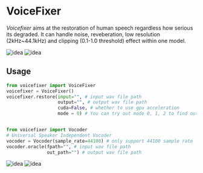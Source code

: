 # VoiceFixer
*Voicefixer* aims at the restoration of human speech regardless how serious its degraded. It can handle noise, reveberation, low resolution (2kHz~44.1kHz) and clipping (0.1-1.0 threshold) effect within one model.

![idea](pics/idea.png)
![idea](pics/pipline.png)

## Usage
```python
from voicefixer import VoiceFixer
voicefixer = VoiceFixer()
voicefixer.restore(input="", # input wav file path
                   output="", # output wav file path
                   cuda=False, # whether to use gpu acceleration
                   mode = 0) # You can try out mode 0, 1, 2 to find out the best result


from voicefixer import Vocoder
# Universal Speaker Independent Vocoder
vocoder = Vocoder(sample_rate=44100) # only support 44100 sample rate
vocoder.oracle(fpath="", # input wav file path
               out_path="") # output wav file path
```



![idea](pics/real_demos/tiedaoyoujidui.png)
![idea](pics/real_demos/xigua.png)














